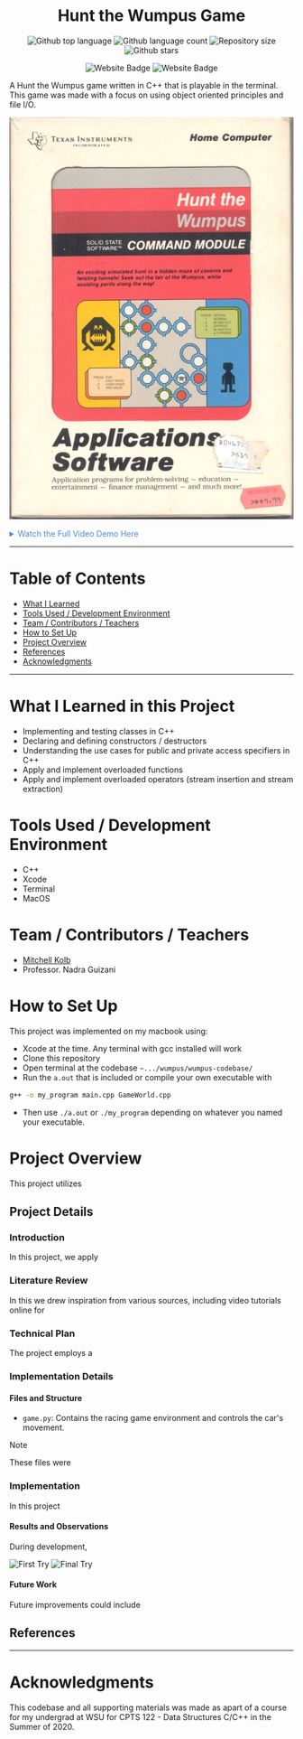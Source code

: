 


<h1 align="center">Hunt the Wumpus Game</h1>

<p align="center">
  <img alt="Github top language" src="https://img.shields.io/github/languages/top/mitchellkolb/wumpus?color=DE4830">

  <img alt="Github language count" src="https://img.shields.io/github/languages/count/mitchellkolb/wumpus?color=DE4830">

  <img alt="Repository size" src="https://img.shields.io/github/repo-size/mitchellkolb/wumpus?color=DE4830">

  <img alt="Github stars" src="https://img.shields.io/github/stars/mitchellkolb/wumpus?color=DE4830" />
</p>

<p align="center">
<img
    src="https://img.shields.io/badge/C++-DE4830?style=for-the-badge&logo=c&logoColor=white"
    alt="Website Badge" />
<img
    src="https://img.shields.io/badge/Xcode-000000?style=for-the-badge&logo=apple&logoColor=white"
    alt="Website Badge" />
</p>

A Hunt the Wumpus game written in C++ that is playable in the terminal. This game was made with a focus on using object oriented principles and file I/O.

![project image](resources/wumpus-art.jpg)

<details>
<summary style="color:#5087dd">Watch the Full Video Demo Here</summary>

[![Full Video Demo Here](https://img.youtube.com/vi/VidKEY/0.jpg)](https://www.youtube.com/watch?v=VidKEY)

</details>

---


# Table of Contents
- [What I Learned](#what-i-learned-in-this-project)
- [Tools Used / Development Environment](#tools-used--development-environment)
- [Team / Contributors / Teachers](#team--contributors--teachers)
- [How to Set Up](#how-to-set-up)
- [Project Overview](#project-overview)
- [References](#references)
- [Acknowledgments](#acknowledgments)

---

# What I Learned in this Project
- Implementing and testing classes in C++ 
- Declaring and defining constructors / destructors 
- Understanding the use cases for public and private access specifiers in C++ 
- Apply and implement overloaded functions 
- Apply and implement overloaded operators (stream insertion and stream extraction) 



# Tools Used / Development Environment
- C++
- Xcode
- Terminal
- MacOS





# Team / Contributors / Teachers
- [Mitchell Kolb](https://github.com/mitchellkolb)
- Professor. Nadra Guizani





# How to Set Up
This project was implemented on my macbook using:
- Xcode at the time. Any terminal with gcc installed will work
- Clone this repository 
- Open terminal at the codebase `~.../wumpus/wumpus-codebase/`
- Run the `a.out` that is included or compile your own executable with
```zsh
g++ -o my_program main.cpp GameWorld.cpp
```
- Then use `./a.out` or `./my_program` depending on whatever you named your executable.





# Project Overview
This project utilizes 



## Project Details

### Introduction
In this project, we apply 


### Literature Review
In this we drew inspiration from various sources, including video tutorials online for 


### Technical Plan
The project employs a 


### Implementation Details

#### Files and Structure
- `game.py`: Contains the racing game environment and controls the car's movement.
> [!NOTE]
> These files were 


### Implementation
In this project

#### Results and Observations
During development,
<p float="left">
  <img src="resources/image1.png" alt="First Try" width="300" />
  <img src="resources/image2.png" alt="Final Try" width="307" />
</p>

#### Future Work
Future improvements could include



## References



--- 
# Acknowledgments
This codebase and all supporting materials was made as apart of a course for my undergrad at WSU for CPTS 122 - Data Structures C/C++ in the Summer of 2020. 

